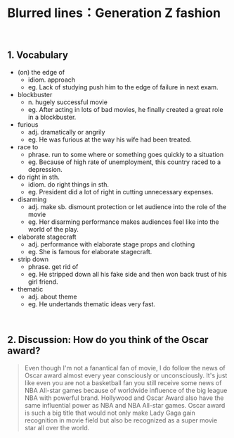 # Blurred lines：Generation Z fashion
</br>

## 1. Vocabulary

- (on) the edge of
	- idiom. approach
	- eg. Lack of studying push him to the edge of failure in next exam.
- blockbuster
	- n. hugely successful movie 
	- eg. After acting in lots of bad movies, he finally created a great role in a blockbuster.
- furious
	- adj. dramatically or angrily
	- eg. He was furious at the way his wife had been treated.
- race to
	- phrase. run to some where or something goes quickly to a situation
	- eg. Because of high rate of unemployment, this country raced to a depression.
- do right in sth.
	- idiom. do right things in sth.
	- eg. President did a lot of right in cutting unnecessary expenses.
- disarming
	- adj. make sb. dismount protection or let audience into the role of the movie
	- eg. Her disarming performance makes audiences feel like into the world of the play.
- elaborate stagecraft
	- adj. performance with elaborate stage props and clothing 
	- eg. She is famous for elaborate stagecraft.
- strip down
  - phrase. get rid of
  - eg. He stripped down all his fake side and then won back trust of his girl friend.
- thematic
  - adj. about theme
  - eg. He undertands thematic ideas very fast.
</br>

## 2. Discussion: How do you think of the Oscar award?

> Even though I'm not a fanantical fan of movie, I do follow the news of Oscar award almost every year consciously or unconsciously. It's just like even you are not a basketball fan you still receive some news of NBA All-star games because of worldwide influence of the big league NBA with powerful brand. Hollywood and Oscar Award also have the same influential power as NBA and NBA All-star games. Oscar award is such a big title that would not only make Lady Gaga gain recognition in movie field but also be recognized as a super movie star all over the world.
